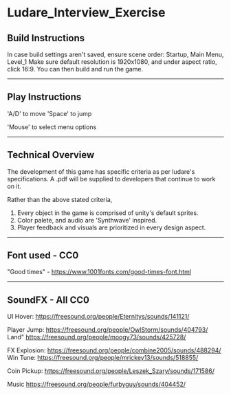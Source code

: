 # Ludare_Interview_Exercise

Build Instructions
-------------------------
In case build settings aren't saved, ensure scene order: Startup, Main Menu, Level_1
Make sure default resolution is 1920x1080, and under aspect ratio, click 16:9. You can then build and run the game.

-------------------------
Play Instructions
------------------------- 
'A/D' to move
'Space' to jump

'Mouse' to select menu options

-------------------------
Technical Overview
-------------------------
The development of this game has specific criteria as per ludare's specifications. A .pdf will be supplied to developers that continue to work on it.

Rather than the above stated criteria,
1) Every object in the game is comprised of unity's default sprites.
2) Color palete, and audio are 'Synthwave' inspired.
3) Player feedback and visuals are prioritized in every design aspect.

-------------------------
Font used - CC0
-------------------------
"Good times" - https://www.1001fonts.com/good-times-font.html

-------------------------
SoundFX - All CC0
-------------------------
UI 
Hover: https://freesound.org/people/Eternitys/sounds/141121/

Player
Jump: https://freesound.org/people/OwlStorm/sounds/404793/
Land" https://freesound.org/people/moogy73/sounds/425728/

FX
Explosion: https://freesound.org/people/combine2005/sounds/488294/
Win Tune: https://freesound.org/people/mrickey13/sounds/518855/

Coin
Pickup: https://freesound.org/people/Leszek_Szary/sounds/171586/

Music
https://freesound.org/people/furbyguy/sounds/404452/